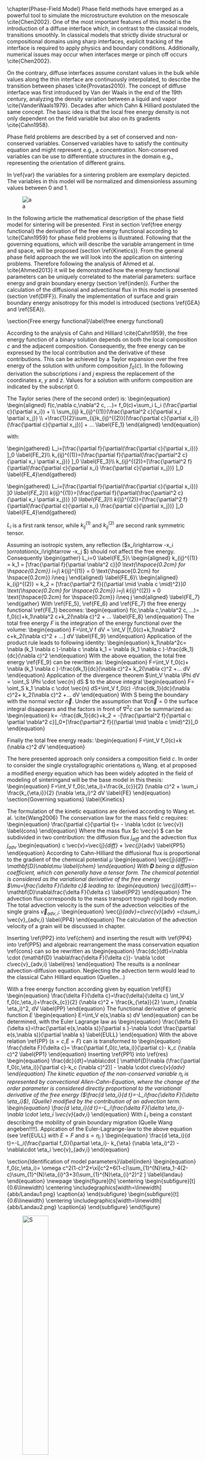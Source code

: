 
\chapter{Phase-Field Model}
Phase field methods have emerged as a powerful tool to simulate the microstructure evolution on the mesoscale \cite{Chen2002}. 
One of the most important features of this model is the introduction of a diffuse interface which, in contrast to the classical models, transitions smoothly. In classical models that strictly divide structural or compositional domains using sharp interfaces, explicit tracking of the interface is required to apply physics and boundary conditions. Additionally, numerical issues may occur when interfaces merge or pinch off occurs \cite{Chen2002}. 

On the contrary, diffuse interfaces assume constant values in the bulk while values along the thin interface are continuously interpolated, to describe the transition between phases \cite{Provatas2010}.
The concept of diffuse interface was first introduced by Van der Waals in the end of the 19th century, analyzing the density variation between a liquid and vapor \cite{VanderWaals1979}. 
Decades after which Cahn \& Hilliard postulated the same concept. The basic idea is that the local free energy density is not only dependent on the field variable but also on its gradients \cite{Cahn1958}.

Phase field problems are described by a set of conserved and non-conserved variables. Conserved variables have to satisfy the continuity equation and might represent e.g., a concentration. Non-conserved variables can be use to differentiate  structures in the domain e.g., representing the orientation of different grains. 

In \ref{var} the variables for a sintering problem are exemplary depicted. The variables in this model will be normalized and dimensionless assuming values between 0 and 1. 

<figure>
<img src="abb/geosin.png" id="var" alt="a" /><figcaption aria-hidden="true">a</figcaption>
</figure>

In the following article the mathematical description of the phase field model for sintering will be presented. First in section \ref{free energy functional} the derivation of the free energy functional according to \cite{Cahn1959} for phase field problems is illustrated. Following that the governing equations, which will describe the variable arrangement in time and space, will be proposed (section \ref{Kinetics}).
From the general phase field approach the we will look into the application on sintering problems. Therefore following the analysis of Ahmed et al. \cite{Ahmed2013} it will be demonstrated how the energy functional parameters can be uniquely correlated to the material parameters: surface energy and grain boundary energy (section \ref{inden}).
Further the calculation of the diffusional and advectional flux in this model is presented (section \ref{DIFF}). Finally the implementation of surface and grain boundary energy anisotropy for this model is introduced (sections \ref{GEA} and \ref{SEA}). 


\section{Free energy functional}\label{free energy functional}

According to the analysis of Cahn and Hilliard \cite{Cahn1959}, the free energy function of a binary solution depends on both the local composition $c$ and the adjacent composition. Consequently, the free energy can be expressed by the local contribution and the derivative of these contributions. This can be achieved by a Taylor expansion over the free energy of the solution with uniform composition $f_0(c)$. In the following derivation the subscriptions $i$ and $j$ express the replacement of the coordinates $x$, $y$ and $z$. Values for a solution with uniform composition are indicated by the subscript $0$.

The Taylor series  (here of the second order) is:
\begin{equation}
\begin{aligned}
f(c,\nabla c,\nabla^2 c, ...)= f_0(c)+\sum_i L_i (\frac{\partial c}{\partial x_i}) + \\\\
\sum_{ij} k_{ij}^{(1)}(\frac{\partial^2 c}{\partial x_i \partial x_j}) \\\\
+\frac{1}{2}\sum_{ij}k_{ij}^{(2)}[(\frac{\partial c}{\partial x_i})(\frac{\partial c}{\partial x_j})] + ...
\label{FE_1}
\end{aligned}
\end{equation}


with:

\\begin{gathered}
L\_i=\[\\frac{\\partial f}{\\partial(\\frac{\\partial c}{\\partial x\_i})} \]\_0 
\\label{FE\_2}\\\\
k\_{ij}^{(1)}=\[\\frac{\\partial f}{\\partial(\\frac{\\partial^2 c}{\\partial x\_i  \\partial x\_j})} \]\_0 
\\label{FE\_3}\\\\
k\_{ij}^{(2)}=\[\\frac{\\partial^2 f}{\\partial(\\frac{\\partial c}{\\partial x\_i} \\frac{\\partial c}{\\partial x\_j})} \]\_0
\\label{FE\_4}\\end{gathered}



\\begin{gathered}
L_i=[\frac{\partial f}{\partial(\frac{\partial c}{\partial x_i})} ]_0 
\label{FE_2}\\\\
k_{ij}^{(1)}=[\frac{\partial f}{\partial(\frac{\partial^2 c}{\partial x_i  \partial x_j})} ]_0
\label{FE_3}\\\\
k_{ij}^{(2)}=[\frac{\partial^2 f}{\partial(\frac{\partial c}{\partial x_i} \frac{\partial c}{\partial x_j})} ]_0
\label{FE_4}\\end{gathered}


$L_i$ is a first rank tensor, while $k_{ij}^{(1)}$ and $k_{ij}^{(2)}$ are second rank symmetric tensor.

Assuming an isotropic system, any reflection ($x_i\rightarrow -x_i $) or rotation ($x_i\rightarrow -x_j $) should not affect the free energy. Consequently 
\begin{gather}
L_i=0
\label{FE_5}\\
\begin{aligned}
k_{ij}^{(1)} = k_1 = [\frac{\partial f}{\partial \nabla^2 c}]_0  \text{\hspace{0.2cm} for \hspace{0.2cm}} i=j\\
k_{ij}^{(1)} = 0 \text{\hspace{0.2cm} for \hspace{0.2cm}} i\neq j 
\end{aligned}
\label{FE_6}\\
\begin{aligned}
k_{ij}^{(2)} = k_2 = [\frac{\partial^2 f}{(\partial \mid \nabla c \mid)^2}]_0  \text{\hspace{0.2cm} for \hspace{0.2cm}} i=j\\
k_{ij}^{(2)} = 0 \text{\hspace{0.2cm} for \hspace{0.2cm}} i\neq j 
\end{aligned}
\label{FE_7}
\end{gather}
With \ref{FE_5}, \ref{FE_6} and \ref{FE_7} the free energy functional \ref{FE_1} becomes: 
\begin{equation}
f(c,\nabla c,\nabla^2 c, ...)= f_0(c)+k_1\nabla^2 c+k_2(\nabla c)^2 + ...
\label{FE_8}
\end{equation}
The total free energy $F$ is the integration of the energy functional over the volume:
\begin{equation}
F=\int_V f dV = \int_V   [f_0(c)+k_1\nabla^2 c+k_2(\nabla c)^2 + ...] dV
\label{FE_9}
\end{equation}
Application of the product rule leads to following identity:
\begin{equation}
k_1\nabla^2c= \nabla (k_1 \nabla c )-\nabla c \nabla k_1 = \nabla (k_1 \nabla c )-\frac{dk_1}{dc}(\nabla c)^2
\end{equation}
With the above equation, the total free energy \ref{FE_9} can be rewritten as:
\begin{equation}
F=\int_V f_0(c)+ \nabla (k_1 \nabla c )-\frac{dk_1}{dc}(\nabla c)^2+ k_2(\nabla c)^2  +... dV
\end{equation}
Application of the divergence theorem $\int_V \nabla \Phi dV = \oint_S \Phi \cdot \vec{n} dS $ to the above integral
\begin{equation}
F= \oint_S k_1 \nabla c \cdot \vec{n} dS+\int_V f_0(c)  -\frac{dk_1}{dc}(\nabla c)^2+ k_2(\nabla c)^2  +... dV 
\end{equation}
With S being the boundary with the normal vector $\vec{n}$. Under the assumption that $\nabla c \vec{n}=0$ the surface integral disappears and the factors in front of $\nabla^2 c$ can be summarized as:
\begin{equation}
k= -\frac{dk_1}{dc}+k_2 = -[\frac{\partial^2 f}{\partial c \partial \nabla^2 c}]_0+[\frac{\partial^2 f}{(\partial \mid \nabla c \mid)^2}]_0
\end{equation}

Finally the total free energy reads:
\begin{equation}
F=\int_V f_0(c)+k (\nabla c)^2 dV 
\end{equation}


The here presented approach only considers a composition field $c$. In order to consider the single crystallographic orientations  $\eta_i$ Wang. et al proposed a modified energy equation which has been widely adopted in the field of modeling of sinteringand will be the base model in this thesis:
\begin{equation}
F=\int_V f_0(c,\eta_i)+\frac{k_{c}}{2} (\nabla c)^2 + \sum_i \frac{k_{\eta,i}}{2} (\nabla \eta_i)^2  dV 
\label{FE}
\end{equation}
\section{Governing squations} \label{Kinetics}

The formulation of the kinetic equations are derived according to Wang et. al. \cite{Wang2006}
The conservation law for the mass field $c$ requires:
\begin{equation}
\frac{\partial c}{\partial t}= - \nabla \cdot (c \vec{v})
\label{cons}
\end{equation}
Where the mass flux $c \vec{v} $ can be subdivided in two contribution: the diffusion flux $j_{diff}$ and the advection flux $j_{adv}$
\begin{equation}
c \vec{v}=\vec{j}_{diff} + \vec{j}_{adv} 
\label{PP5}
\end{equation}
According to Cahn-Hilliard the diffusional flux is proportional to the gradient of the chemical potential $\mu$
\begin{equation}
\vec{j}_{diff}=-\mathbf{D}\nabla\mu
\label{chem}
\end{equation}
With $\mathbf{D}$ being a diffusion coefficient, which can generally have a tensor form.
The chemical potential is considered as the variational derivative of the free energy $\mu=\frac{\delta F}{\delta c}$ leading to:
\begin{equation}
\vec{j}_{diff}=-\mathbf{D}\nabla\frac{\delta F}{\delta c}
\label{PP2}
\end{equation}
The advection flux corresponds to the mass transport trough rigid body motion. The total advection velocity is the sum of the advection velocities of the single grains $\vec{v}_{adv,i}$:
\begin{equation}
\vec{j}_{adv}=c\vec{v}_{adv} =c\sum_i \vec{v}_{adv,i} 
\label{PP4}
\end{equation}
The calculation of the advection velocity of a grain will be discussed in chapter.

Inserting  \ref{PP2} into \ref{chem} and inserting the result with \ref{PP4} into \ref{PP5} and algebraic rearrangement the  mass conservation equation \ref{cons} can so be rewritten as
\begin{equation}
\frac{dc}{dt}=\nabla \cdot (\mathbf{D} \nabla\frac{\delta F}{\delta c})- \nabla \cdot c\vec{v}_{adv,i} 
\label{res}
\end{equation}
The results is a nonlinear advection-diffusion equation. Neglecting the advection term would lead to the classical Cahn Hilliard equation (Quellen...)

With a free energy function according given by equation \ref{FE}  
\begin{equation}
\frac{\delta F}{\delta c}=\frac{\delta}{\delta c} \int_V f_0(c,\eta_i)+\frac{k_{c}}{2} (\nabla c)^2 +  \frac{k_{\eta}}{2} \sum_i (\nabla \eta_i)^2\,  dV
\label{PP}
\end{equation}
The functional derivative of generic function $E$ 
\begin{equation}
E=\int_V e(s,\nabla s) dV 
\end{equation}
can be determined, with the Euler Lagrange law as
\begin{equation}
\frac{\delta E}{\delta s}=\frac{\partial e(s,\nabla s)}{\partial s }-\nabla \cdot \frac{\partial e(s,\nabla s)}{\partial \nabla s}
\label{EULL}
\end{equation}
With the above relation \ref{PP} ($s=c$,$E=F$) can is transformed to 
\begin{equation}
\frac{\delta F}{\delta c}= \frac{\partial f_0(c,\eta_i)}{\partial c}- k_c (\nabla c)^2
\label{PP1}
\end{equation}
Inserting  \ref{PP1} into \ref{res}
\begin{equation}
\frac{dc}{dt}=\nabla\cdot [ \mathbf{D}\nabla (\frac{\partial f_0(c,\eta_i)}{\partial c}-k_c (\nabla c)^2)] - \nabla \cdot c\vec{v}_{adv} 
\end{equation}
The kinetic equation of the non-conserved variable  $\eta_i$ is represented by convectional Allen-Cahn-Equation, where the change of the order parameter is considered directly proportional to the variational derivative of the free energy ($\frac{d \eta_i}{d t}=-L_i\frac{\delta F}{\delta \eta_i}$), (Quelle) modified by the contribution of an advection term. 
\begin{equation}
\frac{d \eta_i}{d t}=-L_i\frac{\delta F}{\delta \eta_i}-\nabla \cdot \eta_i \vec{v}_{adv,i}
\end{equation}
With $L_i$ being a constant describing the mobility of grain boundary migration (Quelle Wang angeben!!!!).
Appication of the Euler-Lagrange-law to  the above equation (see \ref{EULL} with $E=F$ and $s=\eta_i$ )
\begin{equation}
\frac{d \eta_i}{d t}=-L_i(\frac{\partial f_0}{\partial \eta_i}-  k_{\eta} (\nabla \eta_i)^2)  -\nabla\cdot \eta_i \vec{v}_{adv,i}
\end{equation}

\section{Identification of model parameters}\label{inden}
\begin{equation}
f_0(c,\eta_i)= \omega c^2(1-c)^2+\xi[c^2+6(1-c)\sum_{1}^{N}\eta_1-4(2-c)\sum_{1}^{N}\eta_{i}^3+3(\sum_{1}^{N}\eta_{i}^2)^2 ]
\label{landau}
\end{equation}
\newpage
\begin{figure}[h]
	\centering
	\begin{subfigure}[t]{0.6\linewidth}
		\centering
		\includegraphics[width=\linewidth]{abb/Landau1.png}
		\caption{a}
	\end{subfigure}
	\begin{subfigure}[t]{0.6\linewidth}
		\centering
		\includegraphics[width=\linewidth]{abb/Landau2.png}
		\caption{a}
	\end{subfigure}
\end{figure}

<figure>
<img src="abb/Landau1.png" id="ss" style="width:40.0%" alt="S" /><figcaption aria-hidden="true">Schematic representation of the two non-conserved variables across the interface.</figcaption>
</figure>

<figure>
<img src="abb/Landau2.png" id="ss" style="width:40.0%" alt="S" /><figcaption aria-hidden="true">Schematic representation of the two non-conserved variables across the interface.</figcaption>
</figure>

The parameters $\omega$, $\xi$, $ k_{\eta}$ and $k_c$ can be uniquely estimated from the grain boundary energy $\gamma_{gb}$, the surface energy $\gamma_{sf}$ and the grain boundary width $\delta$.
In the following the derivation of this relationship will be presented according to Ahmed \cite{Ahmed2013} and Chacleingam \cite{Chockalingam2016}.
This derivation is based om the equilibrium solution and the grain boundary width is assumed to be equal to the diffuse interface width.  
The energy excess corresponding to the grain boundary energy can be interpreted as the different of the energy in the domain to the bulk energy integrated over one coordinate:
\begin{equation}
\gamma_{gb}=\int_{-\infty}^{\infty}[f(c,\eta_i,\eta_j)+\frac{k_{\eta}}{2}\{ (\frac{d \eta_i}{dx})^2 +(\frac{d \eta_j}{dx})^2  \}-f(c,\eta_i,\eta_j)_{Bulk}-\frac{k_{\eta}}{2}\{ (\frac{d \eta_i}{dx})^2 +(\frac{d \eta_j}{dx})^2  \}_{Bulk}]\, dx
\end{equation}
A schematic representation of the shape of the non-conserved variables of the grain boundary is represented in picture \ref{GB_INT}

<figure>
<img src="abb/Ahm1.png" id="GB_INT" style="width:40.0%" alt="Schematic representation of the two non-conserved variables across the interface." /><figcaption aria-hidden="true">Schematic representation of the two non-conserved variables across the interface.</figcaption>
</figure>

Since in the bulk phase gradient disappear and the free energy is the free energy functional is zero in the stable states.
In this way grain boundary energy can be expressed as:
\begin{equation}
\gamma_{gb}=\int_{-\infty}^{\infty}[f(c=1,\eta_i,\eta_j)+\frac{k_{\eta}}{2}\{ (\frac{d \eta_i}{dx})^2 +(\frac{d \eta_j}{dx})^2  \} ]\,dx
\label{GB_2} 	
\end{equation}
neglecting changes in the concentration field across the grain boundary. 
The boundary conditions of the the equilibrium shape of $ \eta_i$ and $\eta_j$ are set as following (fig \ref{GB_INT}): 
\begin{gather}
\eta_i=1 \text{\hspace{0.2 cm} and  \hspace{0.2 cm}}   \eta_j=0 \text{\hspace{0.2 cm} for  \hspace{0.2 cm}} x \rightarrow -\infty 
\label{BC_1}\\
\eta_i=0 \text{\hspace{0.2 cm} and  \hspace{0.2 cm}}   \eta_j=1 \text{\hspace{0.2 cm} for  \hspace{0.2 cm}} x \rightarrow  \infty 
\label{BC_2}\\
\frac{d\eta_i}{dx} = \frac{d\eta_j}{dx} \text{\hspace{0.2 cm} for  \hspace{0.2 cm}} x \rightarrow  \pm \infty 
\label{BC_3}
\end{gather}
In order to minimize function \ref{GB_2} Euler equation must be applied leading to:
\begin{gather}
\frac{\partial f(c=1,\eta_i,\eta_j)}{\partial \eta_i}-k_{\eta}(\frac{d^2 \eta_i}{dx^2})=0
\label{GB_5}\\
\frac{\partial f(c=1,\eta_i,\eta_j)}{\partial \eta_j}-k_{\eta}(\frac{d^2 \eta_j}{dx^2})=0
\label{GB_6}
\end{gather}
Eq. \ref{GB_5} and \ref{GB_6} can be combined to (see Appendix \ref{AppA}): 
\begin{equation}
f-\frac{k_{\eta}}{2}[(\frac{d \eta_i}{dx})^2+(\frac{d \eta_j}{dx})^2  ]=0 
\label{GB_15}
\end{equation}
Using a symmetric free energy function eq. the energy functional eq. is symmetrical with respect to the non-conserved variable $\eta_i$ and $\eta_j$ so that:
\begin{gather}
\eta_j=1-\eta_i
\label{GB_17}\\
\intertext{and consequently:}
\frac{d\eta_i}{dx}= -\frac{d\eta_j}{dx}
\label{GB_18}\\
\intertext{which can be rewritten as:}
\frac{d \eta_i}{d\eta_j}=-1 
\label{GB_19}
\end{gather}
Eq. \ref{GB_15}, with boundary conditions \ref{BC_1}-\ref{BC_3}, eq. \ref{GB_17} and eq. \ref{GB_19} can be rearranged to:
\begin{gather}
\frac{d \eta_i}{dx}=- \sqrt{\frac{f(c=1, \eta_i,\eta_j)}{k_{\eta} }}
\label{GB_20}\\
\frac{d \eta_j}{dx}= \sqrt{\frac{f(c=1, \eta_i,\eta_j)}{k_{\eta} }}
\label{GB_21}
\end{gather}
Substitution of eq.\ref{GB_15} into \ref{GB_2}:
\begin{equation}
\gamma_{gb}= \int_{-\infty}^{\infty} 2 f(c=1, \eta_i,\eta_j)\, dx
\label{GB_22} 
\end{equation}
With eq. \ref{GB_17} and $c=1$ in eq. \ref{landau}:
\begin{equation}
f(c=1,\eta_i,\eta_j=1-\eta_i)=12\xi\eta_i^2(1-\eta_i)^2
\label{GB_23}
\end{equation}
With eq. \ref{GB_23} and eq. \ref{GB_20} into eq. \ref{GB_22}:
\begin{equation}
\begin{aligned}
\gamma_{gb}=2\int_{0}^{1} f(c=1,\eta_i,\eta_j=1-\eta_i) \sqrt{\frac{k_{\eta}}{f(c=1,\eta_i,\eta_j=1-\eta_i)}}d\eta_i\\
=2 \sqrt{12k_{\eta}\xi} \int_{0}^{1} \eta_i(1-\eta_i)d\eta_i\\
=\frac{2}{\sqrt{3}} \sqrt{\xi k_{\eta}}
\end{aligned}
\label{GB_fin}
\end{equation}
The width of the diffuse interface can be approximated as:
\begin{equation}
(\frac{d \eta_j}{dx})_{x=0}= tan(\Phi)=\frac{1}{\delta}
\label{GB_25}
\end{equation}
Inserting eq. \ref{GB_23} in \ref{GB_21} with $\eta_j=0.5$ (see figure...)
\begin{equation}
(\frac{d \eta_j}{dx})_{x=0}=\sqrt{\frac{f(c=1,\eta_i=1-\eta_j,\eta_j=0.5)}{k_{\eta}}}=\sqrt{\frac{3 \xi}{4 k_{\eta}}}
\label{GB_26}
\end{equation}
Eq. \ref{GB_25} and \ref{GB_26} lead to:
\begin{equation}
\delta=\sqrt{\frac{4 k_{\eta}}{3 \xi}}
\label{GB_27}
\end{equation}
eq. \ref{GB_fin} and \ref{GB_27} provide a relationship between the model parameters $k_{\eta}$, $\xi$ and $\gamma_{gb}$,$\delta$.
In order to determine the additional parameters $ \omega$ and $k_c$ the profile of the conserved variable c and a non-conserved variable $\eta_j$ across a free surface is considered (see figure \ref{SF_INT}).

<figure>
<img src="abb/Ahm2.png" id="SF_INT" style="width:40.0%" alt="Schematic representation of a conserved an a non-conserved variable across a free surface." /><figcaption aria-hidden="true">Schematic representation of a conserved an a non-conserved variable across a free surface.</figcaption>
</figure>

Application of s similar approach as just presented for the grain boundary energy will lead to the relationships:
\begin{equation}
\frac{6\xi}{k_{\eta}}=\frac{\omega+\xi}{k_c} 
\label{cond}
\end{equation}
and
\begin{equation}
\begin{aligned}
\gamma_{sf}=\frac{\sqrt{2}}{6} \sqrt{k_c+k_{\eta}}\sqrt{\omega +7\xi}
\end{aligned}
\label{SF_fin}
\end{equation}
Recapitulating eq. \ref{GB_fin}, \ref{GB_27}, \ref{cond}, \ref{SF_fin} provide a unique relationship between between the model parameter an material parameter.
These equations can finally be rearranged as:
\begin{gather}
\omega=\frac{12\gamma_{sf}-7\gamma_{gb}}{\delta},
\label{za}\\
\xi=\frac{\gamma_{gb}}{\delta},
\label{zb}\\
k_c=\frac{3}{4}\delta(2\gamma_s-\gamma_{gb}) \text{\hspace{0.2 cm} and}
\label{zc}\\
k_{\eta}=\frac{3}{4}\delta(\gamma_{gb}).
\label{zd}
\end{gather} 


\section{Transport mechanism models } \label{DIFF}
\subsection{Diffusion}
The mobility coefficient chosen for the  many simulations of sintering process in this thesis is of functional tensorial form as widely used by many publications like \cite{Ahmed2013}, \cite{Biswas2016}, \cite{Biswas2018}.
\begin{equation}
\mathbf{D}= D_{surf} c^2(1-c)^2\mathbf{T_{surf}}+D_{gb}\sum_i \sum_j \eta_i \eta_j \mathbf{T_{gb}} +(D_{vol}\Phi(c)+ D_{vap}(1-\Phi(c)))  \mathbf{I}
\label{MOB}
\end{equation}
With $\Phi(c)=c^3(10-15c+6c^2)$.\\
$D_{surf}$, $D_{gb}$, $D_{vol}$ and $D_{vap}$ are the mobility coefficients of surface, grain boundary, volume and vapour diffusion respectively. $\mathbf{T_{surf}}$, $\mathbf{T_{gb}}$ are surface projection tensors defining the direction of surface and grain boundary diffusion respectively. $\mathbf{I}$ is the unit tensor.
The function $c^2(1-c)^2 $ limits surface diffusion to the diffuse free surface region, while $\sum_i \sum_j \eta_i \eta_j $  guarantees that grain boundary diffusion is limited to the grain boundary region. $\Phi(c)$ is a function that is $1$ in the solid region and $0$ in the void, in order to guarantee that self- and vapour diffusion occur at the expected places. 
The projection tensor $\mathbf{T_{surf}}$ tensor is determined by: 
\begin{equation}
\mathbf{T_{surf}}= \mathbf{I}-\vec{n}_{surf} \otimes \vec{n}_{surf}
\end{equation}
with $\otimes$ being the dyadic product and $\vec{n}_{surf}$ is the unit normal vector to the free interface given by:
\begin{equation}
\vec{n}_{surf}=\frac{\nabla c}{\mid \nabla c \mid}
\end{equation}
The grain boundary projection tensor is calculated as:
\begin{equation}
\mathbf{T_{gb}}= \mathbf{I}-\vec{n}_{gb} \otimes \vec{n}_{gb}
\end{equation}
with $\vec{n}_{gb} $ being the normal unit vector to the grain boundary, given as
\begin{equation}
\vec{n}_{gb}=\frac{\nabla \eta_i - \nabla \eta_i}{\mid \nabla \eta_i - \nabla \eta_i \mid} 
\end{equation}
\subsection{Advection}
In the current simulation of the advection velocity formulation proposed by Wang et al. is adopted. Rigid body motion is generated by a local force density acting on the grains. The cause of local forces lies in a lack of atom in the grain boundary, since these migrate towards the neck. Through an a rigid body motion of the particles towards each other, the concentration decay at the grain boundary can be compensated. In the approach proposed by Wang. et al. the force density is proportional to the concentration is determined by:
\begin{equation}
dF_i=k  \sum_{i\ne j}(c-c_0)\langle \eta_i \eta_j \rangle [\nabla \eta_i - \nabla \eta_j]\, dV 
\label{AD_1}
\end{equation}
where $k$ is the stiffness constant magnifying the force caused by a variation in the concentration at the grain boundary with respect to the equilibrium concentration $c_0$. The product $\eta_j \eta_j$ is used to identify the grain boundary as:
\begin{equation}
\langle \eta_i \eta_j \rangle=
\begin{cases}
0 & \text{\hspace{0.2 cm} for \hspace{0.2 cm}} \eta_i \eta_j<c_{gb} \\
1 & \text{\hspace{0.2 cm} for \hspace{0.2 cm}} \eta_i \eta_j\geq c_{gb}
\end{cases}
\label{AD_4}
\end{equation}
with $c_{gb}$ being a threshold. The gradient difference term $ \rangle [\nabla \eta_i - \nabla \eta_j]$ assures the right direction of the acting force. Consequently if the concentration at the grain boundary is lower than at equilibrium the particles will be attracted towards each other, in the opposite case they will be repulsed. In case $c=c_0$ no force fill act.
The total force acting and torque acting on a particle can be obtained respectively computing 
\begin{equation}
F_i = \int_{V} dF_i  
\label{AD_2}
\end{equation}
and
\begin{equation}
T_i=\int_{V} [r-r_{c,i}] \times dF_i  
\label{AD_3}
\end{equation}
where $r_{c,i}$ is the center of mass of the $i$th determined trough
\begin{equation}
r_i= \frac{1}{V_i} \int_{V} \eta_i r  \,dV
\label{AD_10}
\end{equation}
The volume of a particle $i$ can be obtained by the integration of $\eta_i$ over the domain
\begin{equation}
V_i= \int_{V} \eta_i\, dV
\label{AD_9}
\end{equation}
The translation and rotation velocity field can be calculated respectively as
\begin{equation}
v_{t,adv,i}= \frac{m_t}{V_i} F_i\eta_i
\label{AD_6}
\end{equation}
and
\begin{equation}
v_{r,adv,i}=\frac{m_r}{V_i} T_i \times [r-r_{c,i}]\eta_i 
\label{AD_5}
\end{equation}
where $m_t$ and $m_r$ are two constants identifying a translational and rotation mobility.
Finally the advection velocity field on a single particle is given by the addition of the contributions of translation and rotation
\begin{equation}
v_{adv,i}= v_{r,adv,i}+v_{t,adv,i}
\label{AD_8}
\end{equation}

\section{Grain boundary energy anisotropy} \label{GEA}
 Based on a dislocation model Read and Schockley \cite{T.1950} approximated the grain boundary energy of low angle tilt angles ($\theta \leq 15^{\circ} $ \cite{Kazaryan2001}) as:
 \begin{equation}
 	 \gamma_{gb}=\gamma_{gb0}(\mid \cos(\phi) \mid + \mid \sin(\phi)\mid)\Theta(1-ln(\frac{\Theta}{\Theta_m}))
 \end{equation}
 with $\gamma_{gb0}$ is a constant. $\theta$ is the misorientation angle between the to grains while $\phi$ is the inclination angle with respect to the symmetric tilt grain boundary.$\theta_m$ is the maximum misorientation. As represented in \ref{incli} the misorientation $\Theta$ can be calculated as the difference of the angles $\alpha$ and $\beta$, which are the inclination of each grain with respect to the global coordinate system. $\Phi_x$ is the inclination of the grain boundary in the global system. The inclination with respect ro the symmetry axis can be calculated as $\phi=\Phi_x-\frac{\theta}{2}$

<figure>
<img src="abb/incli.png" id="incli" alt="a" /><figcaption aria-hidden="true">a</figcaption>
</figure>

 In order to implement a differentiable function of the grain boundary energy with respect to inclination the form used is \cite{Kazaryan2001} \cite{Kazaryan2000} :
\begin{equation}
\gamma_{gb}=\gamma_{gb0}(1-\delta_{\gamma}\cos(4\phi))\Theta(1-ln(\frac{\Theta}{\Theta_m}))
\label{GBS}
\end{equation}
The grain boundary inclination is calculated from the grain boundary normal (in teh way proposed by \cite{Moelans2008a}) considering the symmetric boundary:
\begin{equation}
\phi=\arctan(\frac{\nabla_x\eta_i-\nabla_x \eta_j}{\nabla_y \eta_i-\nabla_y \eta_j})-\frac{\Theta}{2}
\end{equation}
Fig. \ref{easy} show the grain boundary energy according to eq. \ref{GBS}. Where $\Theta$ is the misorientation and $\phi$ the inclination with respect to the global coordinate system.

<figure>
<img src="abb/oo.png" id="easy" alt="\delta=0.2 \,\,\, \theta_m=15^{\circ}" /><figcaption aria-hidden="true"><span class="math inline"><em>δ</em> = 0.2   <em>θ</em><sub><em>m</em></sub> = 15<sup>∘</sup></span></figcaption>
</figure>

Butalov et al. \cite{Bulatov2014} proposed an algorithm enabling the calculation of grain boundary energy of 4 fcc metals (Cu, Ni, Al and Au) over the whole 5D space out of the orientation matrices of the grain assuming a grain boundary plane perpendicular to the [1 0 0] direction (Fig.\ref{Bula} ). 

<figure>
<img src="abb/Bula.png" id="Bula" alt="a" /><figcaption aria-hidden="true">a</figcaption>
</figure>

This algorithm is based an the interpolation method given 43 material specific fittings parameters. 
In the following the basic concept of this method presented. Detailed information are found in [].
In this method the 5D space is subdivided to a combination of lower dimensional subspaces.   
The grain misorientation is approximated by a set of rotations around the high symmetry [1 0 0], [1 1 0] and [1 1 1] axes and the geometrical distance between the exact misorientation and the approximation is determined.
Each 3D set can be subdivided in 2 and 1 dimensional subspaces. 
Pure twist boundaries and symmetric tilt boundary determine 1D subspaces since only one angle is needed to define them.
Asymmetric tilt boundaries build a 2D subspace since two angle are needed, one defining the misorientation and one the asymmetry. 
A hierarchical interpolation approach is applied to calculate the grain boundary energy.
First the energy of a pure twist or a symmetric tilt grain boundary with angle $\Theta$ can be calculated with the Read-Shockley-Wolf  \cite{Wolf1989} equation, which in Bulatov's paper is defined as:  
\begin{equation}
	\gamma_{RSW}=\sin(\frac{\pi}{2} \frac{\Theta-\Theta_{min}}{\Theta_{max}-\Theta_{min}})(1-a\ln\sin(\frac{\Theta-\Theta_{min}}{\Theta_{max}-\Theta_{min}}))
\end{equation}
with $\Theta_{max}$  and $\Theta_{min}$ being the definition limits and $a$ is a constant. The Read-Schocley-Wolf equation is a modification of the Read-Schockely equation, for high angle misorientations. 
In a second step asymmetric tilt grain boundaries are calculated as an interpolation of symmetric tilt grain boundaries.
The grain boundary energy of a 3D set is then calculated as a combination of asymmetric tilt and pure twist grain boundaries as:
\begin{equation}
\epsilon_{hkl}=\epsilon_{hkl}^{twist}(1-\frac{2\Phi}{\pi})^{p_{hkl}^1}+\epsilon_{hkl}^{tilt}(\frac{2\Phi}{\pi})^{p_{hkl}^2}
\end{equation}
for [1 0 0] and [1 1 0] directions. For [1 1 1]:
\begin{equation}
\epsilon_{111}=\epsilon_{111}^{twist}(1-\alpha\frac{2\Phi}{\pi}+(\alpha-1)(\frac{2\Phi}{\pi})^2)+\epsilon_{111}^{tilt}(1-\alpha\frac{2\Phi}{\pi}+(\alpha-1)(\frac{2\Phi}{\pi})^2)
\end{equation}
with  $p_{hkl}^1$ and $p_{hkl}^2$ and $\alpha$ being fitting parameters. The angle $\Phi$ varies between  $0$, for  twist boundaries, and $\frac{\pi}{2}$, for tilt boundaries, and all for values in between mixed boundaries are characterized. 
Finally the grain boundary energy $\epsilon$ is calculated as a combination of weighted contributions of the energy obtained by an idealized rotation of the grains around the high symmetry [1 0 0], [1 1 0] and [1 1 1] axes. 
  \begin{gather}
  \epsilon=\frac{ 1+\sum w_{hkl}\epsilon_{hkl} }{ 1+\sum w_{hkl} } \epsilon_{RGB}
  \label{a}\\
  \intertext{with  weights defined as:}
  w_{hkl}=\frac{w_{hkl}^0}{sin(\frac{ \pi d_3}{2d_{hkl}^{max}})(1-\frac{1}{2}log( sin(\frac{ \pi d_3}{2d_{hkl}^{max}}))-1}
  \end{gather}
  $d_3$ is the distance between the exact rotation of the grain and the approximated rotation. $d_{hkl}^{max}$ is the is a cutoff distance, for to high distance values. $\epsilon_{RGB}$ is a constant fitting value have a dimension. Dividing \ref{a} by $\epsilon_{RGB}$ leads to a dimensionless function with values ranging from 0 to 1.
  
  The algorithm has been provided as a MATLAB code. In this work this code has been translated to C++ to be implemented in the simulations.
  The simulations in this work will use the dimensionless grain boundary energy of copper.
  An Euler Angle has to be assigned and a rotation matrices to be assigned to the matrices have to be computed.
  Due to the fact that this method presuppose an grain boundary plane normal to the [1 0 0] the grain rotation matrices have to be multiplied with the rotation matrix of the rotation of the actual grain boundary normal vector to the [1 0 0] direction \cite{Tolliver2016}. 
  While the normal vector of the grain boundary is calculated as \cite{Moelans2008a}:
  \begin{equation}
  	\vec{n}=\frac{\nabla \eta_i -\nabla \eta_j}{\mid \nabla \eta_i -\nabla \eta_j \mid}
  \end{equation}
  Consequently Bulatov's algorithm has to be applied to each quadrature point in the domain. Since this calculation resulted in being computationally expensive, this step has not been applied and the simulations have been carried out assuming an grain boundary energy for a plane always normal to the [1 0 0].
  This neglegt can be justified by the fact that in this work this method will only be applied for 2D simulations of tilt grain boundaries around the z-Axis an analysis of the energy function shows a low dependency on grain boundary inclination. This Behavior can figure see in fig. \ref{Ana}, where grain the dimensionless energy of Cu dependent on misorientation and grain boundary inclination is depicted.   

<figure>
<img src="abb/ENBULIN.png" id="Ana" alt="a" /><figcaption aria-hidden="true">a</figcaption>
</figure>

A study on the impact of a grain boundary inclination dependency will be carried out with eq.
In the phase field model the grain boundary energy will be implemented by replacing $\gamma_{gb}$ in  \ref{za},\ref{zb}, \ref{zc} and \ref{zd}.
In case of simulation of sintering of more than two particles an continuous function of the grain boundary over the domain has to be applied.
In this work the function proposed by \cite{Moelans2008a} and integrated by \cite{Biswas2018a} for simulation of anisotropic sintering is used:
\begin{equation}
\gamma_{gb}=\frac{\sum_i \sum_j \gamma_{gb,ij}\eta^{2}_i \eta^{2}_j }{\sum_i \sum_j\eta^{2}_i \eta^{2}_j }
\end{equation}
with $\gamma_{gb,ij}$ being the grain boundary energy between the grain pair $i$ and $j$.
  
  
  
  
  
  
  
  
%This distance is approximated as $d_3 = 2sin(\delta/2)$, where $\delta$ is the smallest residual angle  
  
%\begin{equation}
%d_3 = 2sin(\delta/2)
%\end{equation}
%\begin{equation}
%d_2=2- \vec{m}_1 \cdot \vec{n}_1 - \vec{m}_2 \cdot \vec{n}_2 
%\end{equation}








%\begin{figure}[H]
%	\centering
%	\includegraphics[width=0.4\linewidth]{abb/EnergyTwoAngle.png}
%	\caption{a}
%\end{figure}






\section{Surface energy anisotropy}  \label{SEA}
Simulation of faceting of crystals requires a description of the surface energy in dependency of the orientation of the crystals surface. The crystals facets will then be formed according to those orientations that are energetically favorable, so the direction with in which the energy has a minimum. 
%
%A simple widely used function is the fourfold symmetric model is:
%
%\begin{equation}
%\gamma_{sf}(\vec{n})=1+\alpha(\sum_{1}^{d} n^4_i -3)
%\label{tora}
%\end{equation}
%where $d$ is the number if dimension $n_i$ are the components of the surface unity normal vector and alpha is a constant describing the degree of anisotropy \cite{Torabi2009b}, \cite{Chen2018}. 
%The surface normal vector can be determined as:
%
%\begin{equation}
%	\vec{n}=\frac{\nabla c}{\mid \nabla c \mid}
%\end{equation}
%
%
%In the 2D case \ref{tora} can be also written as:
%\begin{equation}
%\gamma_{sf}(\theta)=1+\alpha\cos(4\theta)
%\end{equation}
%with $\theta$ being the angle between the normal vector and the abscissa. 



%This function is minimal when $\vec{n}$ lies in the [1 1 1] direction for the 3D case and [1 1] direction for 2D (or $\theta$ being a multiple of $\frac{\pi}{4}$).
Representation of complex crystals having various facets directions of different surface energy require an adaptable model.
A convenient formulation has been provided by Salvalaglio et al \cite{Salvalaglio2015}.
\begin{equation}
\gamma_{sf}(\vec{n})=\gamma_0(1-\sum_{1}^{N}\alpha_i(\vec{n}\cdot \vec{m_i})^{w_i}\,\theta(\vec{n}\cdot \vec{m}))
\label{SL_1}
\end{equation}
In this function $N$ is the number of energetic minima. $m_i$ are the unit vectors for which the funtion has a minimum, $\alpha_i$ and $w_i$ are coefficients defining how deep and how wide each minimum is and $\gamma_0$ is a constant factor.  In order to be differentiable $w_i\geq2$is required.
$\theta(\vec{n}\cdot \vec{m})$ is the Heaviside step function, which excludes contributions in the surface energy for the case of a negative scalar product $\vec{n}\cdot \vec{m}$
\begin{equation}
\theta(\vec{n}\cdot \vec{m_i})=
\begin{cases}
0 & \text{\hspace{0.2 cm} for \hspace{0.2 cm}} \vec{n}\cdot \vec{m}_i < 0 \\
1 & \text{\hspace{0.2 cm} for \hspace{0.2 cm}} \vec{n}\cdot \vec{m}_i\geq 0
\end{cases}
\label{SL_2}
\end{equation}

The absolute value of the scalar product $vec{n}\cdot \vec{m}$ is always less than 1 one for $\vec{n} \neq \vec{m_i}$ and is 1 for  $\vec{n} = \vec{m_i}$, so for the last case the highest contribution in the energy minimization is given. The value of $ \gamma_{sf}(\vec{n})$ continuously increases when the normal vector moves away from a favorable direction.
The course of the function an the impact of the parameters $\alpha_i$ and $w_i$ is demonstrated in the exemplary plot \ref{s2d} for the 2D dimensional case. In 2D a direction can also be represented by a single angle $\Theta$ between the normal vector and the abscissa $\Theta = -\arctan(\frac{n_x}{n_y})$.  In figure \ref{s2d} the [1 1] directions and the [1 0] directions (and all their symmetries) are considered. These direction have different $\alpha$ values which leads to different deep minima. For the dotted and dashed line all minima have the same $w_i$ values but in in the second case $w_i$ is increased. Increasing $w_i$ decrease the width of the single minima, which are more defined and decoupled from each other.
The solid line further demonstrates this behavior, for different $w_i$  for different directions.
For sufficiently high $w_i$ values the maximal grain boundary energy $\gamma_0$ is reached. 

<figure>
<img src="abb/Salva/2D_4.png" id="s2d" alt="a" /><figcaption aria-hidden="true">a</figcaption>
</figure>

Fig \ref{s3d} is a 3D representation of the anisotropic surface energy over a sphere, for minima at the [1 0 0] and [1 1 1] directions (and all their symmetries) having different $\alpha$ values.


<figure>
<img src="abb/Salva/3D_1.png" id="s3d" alt="a" /><figcaption aria-hidden="true">a</figcaption>
</figure>



For the simulation of sintering of faceted particles in this work the total free energy \ref{FE} is modified.
\begin{gather}
F=\int_V f^{*}_0(c,\eta_i)+\frac{k^{*}_{c}}{2} (\nabla c)^2 + \frac{k^{*}_{\eta}}{2} \sum_i  (\nabla \eta_i)^2 + \frac{\beta}{2}(\Delta c)^2\, dV 
\label{FS} \\
\intertext{\hspace{0.2 cm} with}
f_0(c,\eta_i)= \omega^{*} c^2(1-c)^2+\xi^{*}[c^2+6(1-c)\sum_{1}^{N}\eta_1-4(2-c)\sum_{1}^{N}\eta_{i}^3+3(\sum_{1}^{N}\eta_{i}^2)^2 ]
\label{landaustern}
\end{gather}
The term $\frac{\beta}{2}(\Delta c)^2$, which function will be discussed in the end of this section, is added and the parameters $\omega\, \xi\,k_c \,k_{\eta}$ 
 (\ref{za},\ref{zb}, \ref{zc} and \ref{zd}) in front of the gradient terms and in the landau polynomial \ref{landau} are replaced by $\omega^{*},\xi^{*}\,k_{\eta}^{*}\,k_c^{*}$.  
as:
\begin{gather}
\omega^{*}=\frac{12\gamma_{0}-7\gamma_{gb}}{\delta},
\label{qa}\\
\xi^{*}=\xi=\frac{\gamma_{gb}}{\delta},
\label{qb}\\
k_c^{*}=\frac{3}{4}\delta(2\gamma_{sf}(\vec{n})-\gamma_{gb}) \text{\hspace{0.2 cm} and}
\label{qc}\\
k_{\eta}^{*}=k_{\eta}=\frac{3}{4}\delta(\gamma_{gb}).
\label{qd}
\end{gather} 


The grain surface energy in $\gamma_{sf}$ in \ref{za} $\omega$ is set to the constant $\gamma_0$ in \ref{qa} so that the variation of the surface energy does not affect the local energy function. Instead the orientation dependent term $\gamma_{sf}(\vec{n})$ is implemented in the gradient term of the concentration \ref{qc}. 


Applying a fully variational approach, the variation of the surface energy with the concentration gradient 
has to be considered. Variational calculus as reported in  \ref{Kinetics}, without considering advectional transport, lead to a kinetic equation for the concentration as:  
\begin{equation}
\frac{dc}{dt}=\nabla  \cdot (\mathbf{D} \nabla \frac{\delta F}{\delta c})= \nabla \cdot [ \mathbf{D} \nabla(\frac{\partial f^{*}_0(c,\eta_i)}{dc} - k_c^{*}\nabla^2 c -\nabla \cdot \frac{\partial k_c^{*}}{\partial \nabla c} (\nabla c)^2 -\beta\Delta(\Delta c))]
\label{anis}
\end{equation}

with the substitution 
\begin{equation}
\vec{\mathbf{g}}= k^{*}_c\nabla^2 c +\nabla \cdot \frac{\partial k^{*}_c}{\partial \nabla c} (\nabla c)^2
\label{sub}
\end{equation}
\ref{anis} can be rewritten as:
\begin{equation}
\frac{dc}{dt}=\nabla \cdot [ \mathbf{D} \nabla \frac{\delta F}{\delta c}]= \nabla \cdot [\mathbf{D} \nabla(\frac{\partial f^{*}_0(c,\eta_i)}{\partial c}  -\nabla \vec{\mathbf{g}} -\beta\Delta(\Delta c))]
\end{equation}


The term $\frac{\partial k^{*}_c}{\partial \nabla c}$ in \ref{sub} equals:
\begin{equation}
\frac{\partial k^{*}_c}{\partial \nabla c}=\frac{3}{4}\delta(2\frac { \partial \gamma_s(\vec{n})}{\partial \nabla c})
\end{equation}

The partial differentiation of the direction dependent surface energy with respect to the concentration gradient leads to:
\begin{equation}
\frac { \partial \gamma_s(\vec{n})}{\partial \nabla c}=\frac{\partial \vec{n}}{\partial \nabla c } \frac{ \partial \gamma_{sf}(\vec{n})}{\partial \vec{n}}=\frac{1}{\mid \nabla c \mid} (I- \vec{n} \otimes \vec{n}) \frac { \partial \gamma_{sf}(\vec{n})}{\partial \vec{n}}
\label{SL_3}
\end{equation}


The differentiation of the surface energy with respect to the normal vector applied to  \ref{SL_1} leads to vector, which components are:
\begin{equation}
\frac { \partial \gamma_{sf}(\vec{n})}{\partial \vec{n}_j}=-\gamma_0 \sum_{i=1}^{N }w_i \alpha_i m_{ij}(\vec{n} \cdot \vec{m}_i)^{w_i-1}\Theta(\vec{n} \cdot \vec{m}_i)
\label{SL_4}
\end{equation}

where $m_{ij}$ is the $j$th component of $\vec{m}_i$ and $n_j$ id the $j$-th component of the normal vector.


It be noted that the kinetic equation of the non-conservative parameters is not modified  other than formally replacing the coefficients with the *-coefficients. 
The advection term will not be considered in the case of surface anisotropy, die to computational costs. 

The term $\frac{\beta}{2}(\Delta c)^2$ is a regularization term. If the energy surface of certain orientation is too high they might not appear in the final equilibrium shape. As a result of missing orientations the interface might not be smooth but have discontinuties \cite{Chen2013}. This might lead to a ill-posedness of the Cahn-Hiliard equation as proven in \cite{Wise2007}. The here used laplacian regularization with the reg.- parameter $\beta$ is used to correct this problem.

